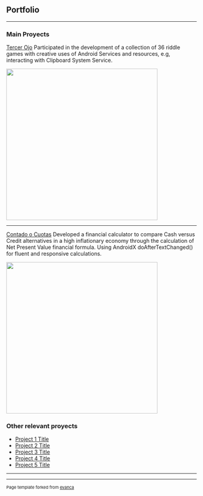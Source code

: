 ## Portfolio

---

### Main Proyects 

[Tercer Ojo](https://drive.google.com/file/d/1jiyhkCIRd9wTdX2ASREL40ajRrx3T_yP/view)
Participated in the development of a collection of 36 riddle games with creative uses of Android Services and resources, e.g, interacting with Clipboard System Service.

<img src="images/TercerOjo_demo.gif" height=400/>

---
[Contado o Cuotas](https://github.com/BManchi/Contadoocuotas)
Developed a financial calculator to compare Cash versus Credit alternatives in a high inflationary economy through the calculation of Net Present Value financial formula.
Using AndroidX doAfterTextChanged() for fluent and responsive calculations.

<img src="images/ContadoOCuotas_demo.gif" height=400/>



### Other relevant proyects

- [Project 1 Title](http://example.com/)
- [Project 2 Title](http://example.com/)
- [Project 3 Title](http://example.com/)
- [Project 4 Title](http://example.com/)
- [Project 5 Title](http://example.com/)

---




---
<p style="font-size:11px">Page template forked from <a href="https://github.com/evanca/quick-portfolio">evanca</a></p>
<!-- Remove above link if you don't want to attibute -->
